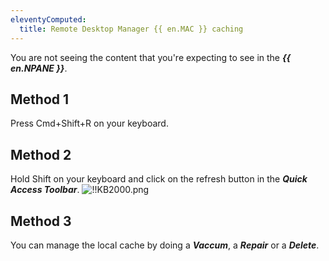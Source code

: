 ```yaml
---
eleventyComputed:
  title: Remote Desktop Manager {{ en.MAC }} caching
---
```

You are not seeing the content that you're expecting to see in the ***{{ en.NPANE }}***.

## Method 1

Press Cmd+Shift+R on your keyboard.

## Method 2

Hold Shift on your keyboard and click on the refresh button in the ***Quick Access Toolbar***.
![!!KB2000.png](https://webdevolutions.azureedge.net/docs/en/kb/KB2000.png)

## Method 3

You can manage the local cache by doing a ***Vaccum***, a ***Repair*** or a ***Delete***.
